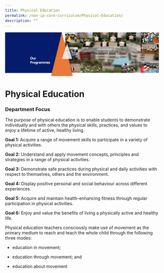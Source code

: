 ```yaml
---
title: Physical Education
permalink: /non-ip-core-curriculum/Physical-Education/
description: ""
---
```

![](/images/OurProgrammes1.png)

Physical Education
==================

  

### Department Focus

  

The purpose of physical education is to enable students to demonstrate individually and with others the physical skills, practices, and values to enjoy a lifetime of active, healthy living.

  

<b>Goal 1:</b> Acquire a range of movement skills to participate in a variety of physical activities.

  

<b>Goal 2:</b> Understand and apply movement concepts, principles and strategies in a range of physical activities.

  

<b>Goal 3:</b> Demonstrate safe practices during physical and daily activities with respect to themselves, others and the environment.

  

<b>Goal 4:</b> Display positive personal and social behaviour across different experiences.

  

<b>Goal 5:</b> Acquire and maintain health-enhancing fitness through regular participation in physical activities.

  

<b>Goal 6:</b> Enjoy and value the benefits of living a physically active and healthy life.

  

  

Physical education teachers consciously make use of movement as the primary medium to reach and teach the whole child through the following three modes:

  

*   education in movement;  
    
*   education through movement; and  
    
*   education about movement